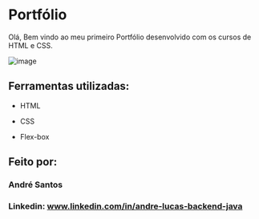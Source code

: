 # Portfólio 
Olá, Bem vindo ao meu primeiro Portfólio desenvolvido com os cursos de HTML e CSS.

![image](https://github.com/andluc09/portfolio/blob/main/Captura_de_tela%20_Portfolio.jpeg)

## Ferramentas utilizadas:

* HTML

* CSS

* Flex-box

## Feito por:

### André Santos

### Linkedin: www.linkedin.com/in/andre-lucas-backend-java


